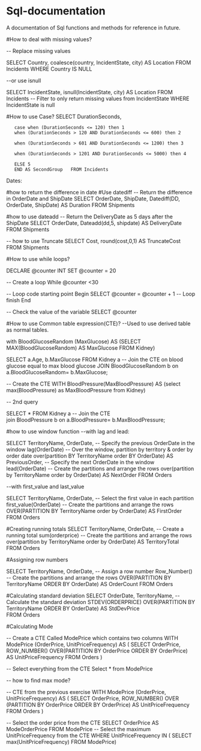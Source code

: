 # Sql-documentation
A documentation of Sql functions and methods for reference in future.

#How to deal with missing values?

-- Replace missing values 

SELECT Country, coalesce(country, IncidentState, city) AS Location
FROM Incidents
WHERE Country IS NULL

--or use isnull

SELECT IncidentState, isnull(IncidentState, city) AS Location
FROM Incidents
-- Filter to only return missing values from IncidentState
WHERE IncidentState is null 

#How to use Case?
      SELECT DurationSeconds, 
       
       case when (DurationSeconds <= 120) then 1
       when (DurationSeconds > 120 AND DurationSeconds <= 600) then 2
           
       when (DurationSeconds > 601 AND DurationSeconds <= 1200) then 3
             
       when (DurationSeconds > 1201 AND DurationSeconds <= 5000) then 4
   
       ELSE 5 
       END AS SecondGroup   FROM Incidents



Dates:

#how to return the difference in date 
#Use datediff
-- Return the difference in OrderDate and ShipDate
SELECT OrderDate, ShipDate, 
       Datediff(DD, OrderDate, ShipDate) AS Duration
FROM Shipments

#how to use dateadd
-- Return the DeliveryDate as 5 days after the ShipDate
SELECT OrderDate, 
       Dateadd(dd,5, shipdate) AS DeliveryDate
FROM Shipments

-- how to use Truncate 
SELECT Cost, 
       round(cost,0,1) AS TruncateCost
FROM Shipments




#How to use while loops?

DECLARE @counter INT 
SET @counter = 20

-- Create a loop
While @counter <30

-- Loop code starting point
Begin
	SELECT @counter = @counter + 1
-- Loop finish
End

-- Check the value of the variable
SELECT @counter

#How to use Common table expression(CTE)? 
--Used to use derived table as normal tables.

with BloodGlucoseRandom (MaxGlucose) 
AS (SELECT MAX(BloodGlucoseRandom) AS MaxGlucose FROM Kidney)

SELECT a.Age, b.MaxGlucose
FROM Kidney a
-- Join the CTE on blood glucose equal to max blood glucose
JOIN BloodGlucoseRandom b
on a.BloodGlucoseRandom= b.MaxGlucose;

-- Create the CTE
WITH BloodPressure(MaxBloodPressure) 
AS (select max(BloodPressure) as MaxBloodPressure from Kidney)
 
-- 2nd query
 
SELECT *
FROM Kidney a
-- Join the CTE  
join BloodPressure b
on a.BloodPressure= b.MaxBloodPressure;

#how to use window function
--with lag and lead:

SELECT TerritoryName, OrderDate, 
       -- Specify the previous OrderDate in the window
       lag(OrderDate) 
       -- Over the window, partition by territory & order by order date
       over(partition BY TerritoryName order BY OrderDate) AS PreviousOrder,
       -- Specify the next OrderDate in the window
       lead(OrderDate) 
       -- Create the partitions and arrange the rows
       over(partition by TerritoryName order by OrderDate) AS NextOrder
FROM Orders

--with first_value and last_value

SELECT TerritoryName, OrderDate, 
       -- Select the first value in each partition
       first_value(OrderDate) 
       -- Create the partitions and arrange the rows
       OVER(PARTITION BY TerritoryName order by OrderDate) AS FirstOrder
FROM Orders

#Creating running totals
SELECT TerritoryName, OrderDate, 
       -- Create a running total
       sum(orderprice) 
       -- Create the partitions and arrange the rows
       over(partition by TerritoryName order by OrderDate) AS TerritoryTotal	  
FROM Orders

#Assigning row numbers

SELECT TerritoryName, OrderDate, 
       -- Assign a row number
       Row_Number() 
       -- Create the partitions and arrange the rows
       OVER(PARTITION BY TerritoryName ORDER BY OrderDate) AS OrderCount
FROM Orders


#Calculating standard deviation
SELECT OrderDate, TerritoryName, 
       -- Calculate the standard deviation
	   STDEV(ORDERPRICE) 
       OVER(PARTITION BY TerritoryName ORDER BY OrderDate) AS StdDevPrice	  
FROM Orders

#Calculating Mode

-- Create a CTE Called ModePrice which contains two columns
WITH ModePrice (OrderPrice, UnitPriceFrequency)
AS
(
	SELECT OrderPrice, 
	ROW_NUMBER() 
	OVER(PARTITION BY OrderPrice ORDER BY OrderPrice) AS UnitPriceFrequency
	FROM Orders 
)

-- Select everything from the CTE
Select * from ModePrice

-- how to find max mode?


-- CTE from the previous exercise
WITH ModePrice (OrderPrice, UnitPriceFrequency)
AS
(
	SELECT OrderPrice,
	ROW_NUMBER() 
    OVER (PARTITION BY OrderPrice ORDER BY OrderPrice) AS UnitPriceFrequency
	FROM Orders
)

-- Select the order price from the CTE
SELECT OrderPrice AS ModeOrderPrice
FROM ModePrice
-- Select the maximum UnitPriceFrequency from the CTE
WHERE UnitPriceFrequency IN ( SELECT max(UnitPriceFrequency) FROM ModePrice)
